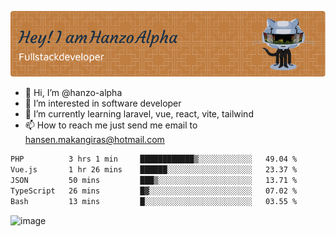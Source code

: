![Header](./github-header-image.png)

- 👋 Hi, I’m @hanzo-alpha
- 👀 I’m interested in software developer
- 🌱 I’m currently learning laravel, vue, react, vite, tailwind
- 📫 How to reach me just send me email to hansen.makangiras@hotmail.com 

<!---
hanzo-alpha/hanzo-alpha is a ✨ special ✨ repository because its `README.md` (this file) appears on your GitHub profile.
You can click the Preview link to take a look at your changes.
--->

<!--START_SECTION:waka-->

```txt
PHP          3 hrs 1 min     ████████████▒░░░░░░░░░░░░   49.04 %
Vue.js       1 hr 26 mins    ██████░░░░░░░░░░░░░░░░░░░   23.37 %
JSON         50 mins         ███▒░░░░░░░░░░░░░░░░░░░░░   13.71 %
TypeScript   26 mins         █▓░░░░░░░░░░░░░░░░░░░░░░░   07.02 %
Bash         13 mins         █░░░░░░░░░░░░░░░░░░░░░░░░   03.55 %
```

<!--END_SECTION:waka-->

![image](https://github.com/hanzo-alpha/hanzo-alpha/assets/111342797/c4bd2977-6123-4017-8652-6e166259b484)

